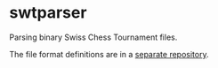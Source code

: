swtparser
=========

Parsing binary Swiss Chess Tournament files.

The file format definitions are in a [separate repository](https://github.com/fnogatz/SWT-structure-files).
